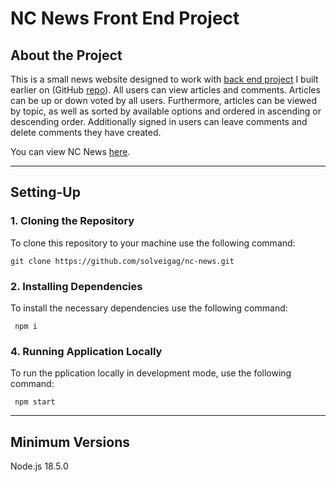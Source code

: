 # NC News Front End Project

## About the Project


This is a small news website designed to work with [back end project](https://solveiga-nc-news-be.herokuapp.com/api) I built earlier on (GitHub [repo](https://github.com/solveigag/BE-NC-News-project)). All users can view articles and comments. Articles can be up or down voted by all users. Furthermore, articles can be viewed by topic, as well as sorted by available options and ordered in ascending or descending order. Additionally signed in users can leave comments and delete comments they have created.

You can view NC News [here](https://sols-nc-news.netlify.app).


---

## Setting-Up


### 1. Cloning the Repository


To clone this repository to your machine use the following command:


    git clone https://github.com/solveigag/nc-news.git


### 2. Installing Dependencies


To install the necessary dependencies use the following command:

     npm i


### 4. Running Application Locally


To run the pplication locally in development mode, use the following command:

     npm start

     
---

## Minimum Versions

Node.js 18.5.0

